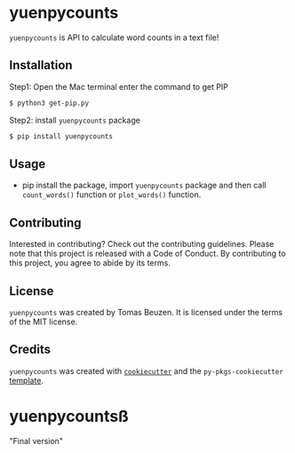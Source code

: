 # yuenpycounts

`yuenpycounts` is API to calculate word counts in a text file!

## Installation

Step1: Open the Mac terminal enter the command to get PIP

```bash
$ python3 get-pip.py
```

Step2: install `yuenpycounts` package

```bash
$ pip install yuenpycounts
```

## Usage

- pip install the package, import `yuenpycounts` package and then call `count_words()` function or `plot_words()` function.

## Contributing

Interested in contributing? Check out the contributing guidelines. Please note that this project is released with a Code of Conduct. By contributing to this project, you agree to abide by its terms.

## License

`yuenpycounts` was created by Tomas Beuzen. It is licensed under the terms of the MIT license.

## Credits

`yuenpycounts` was created with [`cookiecutter`](https://cookiecutter.readthedocs.io/en/latest/) and the `py-pkgs-cookiecutter` [template](https://github.com/py-pkgs/py-pkgs-cookiecutter).

# yuenpycountsß
"Final version"
